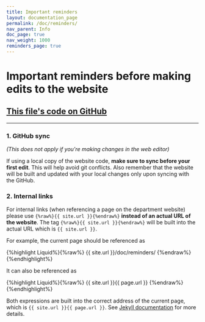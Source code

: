 ```yaml
---
title: Important reminders
layout: documentation_page
permalink: /doc/reminders/
nav_parent: Info
doc_page: true
nav_weight: 1000
reminders_page: true
---
```


# Important reminders before making edits to the website

## [This file's code on GitHub](https://raw.githubusercontent.com/uva-math/uva-math-code/master/documentation/reminders.md)

---

### 1. GitHub sync

*(This does not apply if you're making changes in the web editor)*

If using a local copy of the website code, **make sure to sync before your first edit**. This will help avoid git conflicts.
Also remember that the website will be built and updated with your local changes only upon syncing with the GitHub.

### 2. Internal links

For internal links (when referencing a page on the department website)
please use `{%raw%}{{ site.url }}{%endraw%}`
**instead of an actual URL of the website**.
The tag
`{%raw%}{{ site.url }}{%endraw%}`
will be built into the actual URL which is `{{ site.url }}`.

For example, the current page should be referenced as

{%highlight Liquid%}{%raw%}
{{ site.url }}/doc/reminders/
{%endraw%}{%endhighlight%}

It can also be referenced as

{%highlight Liquid%}{%raw%}
{{ site.url }}{{ page.url }}
{%endraw%}{%endhighlight%}

Both expressions are built into the correct address of the current page, which is `{{ site.url }}{{ page.url }}`.
See [Jekyll documentation](https://jekyllrb.com/docs/variables/) for more details.
